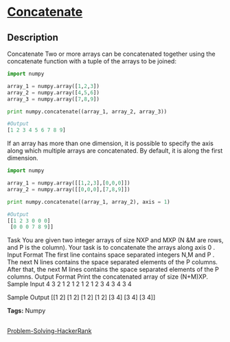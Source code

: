 # [Concatenate][title]

## Description

Concatenate
Two or more arrays can be concatenated together using the concatenate function with a tuple of the arrays to be joined:

```python
import numpy

array_1 = numpy.array([1,2,3])
array_2 = numpy.array([4,5,6])
array_3 = numpy.array([7,8,9])

print numpy.concatenate((array_1, array_2, array_3))    

#Output
[1 2 3 4 5 6 7 8 9]
```

If an array has more than one dimension, it is possible to specify the axis along which multiple arrays are concatenated. By default, it is along the first dimension.

```python
import numpy

array_1 = numpy.array([[1,2,3],[0,0,0]])
array_2 = numpy.array([[0,0,0],[7,8,9]])

print numpy.concatenate((array_1, array_2), axis = 1)   

#Output
[[1 2 3 0 0 0]
 [0 0 0 7 8 9]] 
```

Task
You are given two integer arrays of size NXP and MXP (N &M  are rows, and P is the column). Your task is to concatenate the arrays along axis 0 .
Input Format
The first line contains space separated integers N,M  and P .
The next N lines contains the space separated elements of the P columns.
After that, the next M lines contains the space separated elements of the P columns.
Output Format
Print the concatenated array of size (N+M)XP.
Sample Input
4 3 2
1 2
1 2
1 2
1 2
3 4
3 4
3 4

Sample Output
[[1 2]
 [1 2]
 [1 2]
 [1 2]
 [3 4]
 [3 4]
 [3 4]]

**Tags:** Numpy

##

[Problem-Solving-HackerRank][ajl]

[title]: https://www.hackerrank.com/challenges/np-concatenate/problem?isFullScreen=true
[ajl]: https://github.com/yossef-seyam/Problem-Solving-HackerRank

